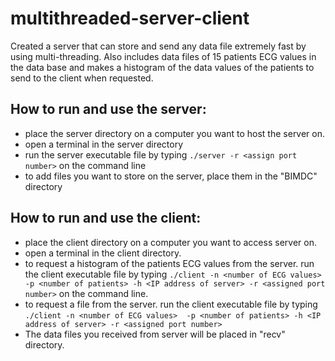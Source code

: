 # multithreaded-server-client
Created a server that can store and send any data file extremely fast by using multi-threading. 
Also includes data files of 15 patients ECG values in the data base and makes a histogram of the data values of the patients to send to the client when requested. 

## How to run and use the server:
- place the server directory on a computer you want to host the server on.
- open a terminal in the server directory
- run the server executable file by typing `./server -r <assign port number>` on the command line
- to add files you want to store on the server, place them in the "BIMDC" directory

## How to run and use the client:
- place the client directory on a computer you want to access server on.
- open a terminal in the client directory.
- to request a histogram of the patients ECG values from the server. run the client executable file by typing `./client -n <number of ECG values>  -p <number of patients> -h <IP address of server> -r <assigned port number>` on the command line.
- to request a file from the server. run the client executable file by typing `./client -n <number of ECG values>  -p <number of patients> -h <IP address of server> -r <assigned port number>`
- The data files you received from server will be placed in "recv" directory.
